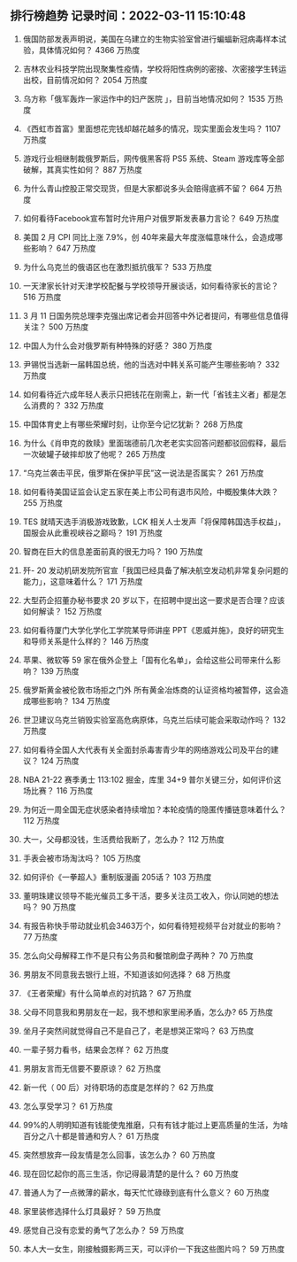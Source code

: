 
## 排行榜趋势 记录时间：2022-03-11 15:10:48
  
  1. 俄国防部发表声明说，美国在乌建立的生物实验室曾进行蝙蝠新冠病毒样本试验，具体情况如何？ 4366 万热度
    
  2. 吉林农业科技学院出现聚集性疫情，学校将阳性病例的密接、次密接学生转运出校，目前情况如何？ 2054 万热度
    
  3. 乌方称「俄军轰炸一家运作中的妇产医院 」，目前当地情况如何？ 1535 万热度
    
  4. 《西虹市首富》里面想花完钱却越花越多的情况，现实里面会发生吗？ 1107 万热度
    
  5. 游戏行业相继制裁俄罗斯后，网传俄黑客将 PS5 系统、Steam 游戏库等全部破解，其真实性如何？ 887 万热度
    
  6. 为什么青山控股正常交现货，但是大家都说多头会赔得底裤不留？ 664 万热度
    
  7. 如何看待Facebook宣布暂时允许用户对俄罗斯发表暴力言论？ 649 万热度
    
  8. 美国 2 月 CPI  同比上涨 7.9%，创 40年来最大年度涨幅意味什么，会造成哪些影响？ 647 万热度
    
  9. 为什么乌克兰的俄语区也在激烈抵抗俄军？ 533 万热度
    
  10. 一天津家长针对天津学校配餐与学校领导开展谈话，如何看待家长的言论？ 516 万热度
    
  11. 3 月 11 日国务院总理李克强出席记者会并回答中外记者提问，有哪些信息值得关注？ 500 万热度
    
  12. 中国人为什么会对俄罗斯有种特殊的好感？ 380 万热度
    
  13. 尹锡悦当选新一届韩国总统，他的当选对中韩关系可能产生哪些影响？ 332 万热度
    
  14. 如何看待近六成年轻人表示只把钱花在刚需上，新一代「省钱主义者」都是怎么消费的？ 332 万热度
    
  15. 中国体育史上有哪些荣耀时刻，让你至今记忆犹新？ 268 万热度
    
  16. 为什么《肖申克的救赎》里面瑞德前几次老老实实回答问题都驳回假释，最后一次破罐子破摔却放了他呢？ 265 万热度
    
  17. “乌克兰袭击平民，俄罗斯在保护平民”这一说法是否属实？ 261 万热度
    
  18. 如何看待美国证监会认定五家在美上市公司有退市风险，中概股集体大跌？ 255 万热度
    
  19. TES 就晴天选手消极游戏致歉，LCK 相关人士发声「将保障韩国选手权益」，国服会从此重视峡谷之巅吗？ 191 万热度
    
  20. 智商在巨大的信息差面前真的很无力吗？ 190 万热度
    
  21. 歼- 20 发动机研发院所官宣「我国已经具备了解决航空发动机非常复杂问题的能力」，这意味着什么？ 171 万热度
    
  22. 大型药企招董办秘书要求 20 岁以下，在招聘中提出这一要求是否合理？应该如何解读？ 152 万热度
    
  23. 如何看待厦门大学化学化工学院某导师讲座 PPT《恩威并施》，良好的研究生和导师关系是什么样的？ 146 万热度
    
  24. 苹果、微软等 59 家在俄外企登上「国有化名单」，会给这些公司带来什么影响？ 139 万热度
    
  25. 俄罗斯黄金被伦敦市场拒之门外 所有黄金冶炼商的认证资格均被暂停，这会造成哪些影响？ 134 万热度
    
  26. 世卫建议乌克兰销毁实验室高危病原体，乌克兰后续可能会采取动作吗？ 132 万热度
    
  27. 如何看待全国人大代表有关全面封杀毒害青少年的网络游戏公司及平台的建议？ 124 万热度
    
  28. NBA 21-22 赛季勇士 113:102 掘金，库里 34+9 普尔关键三分，如何评价这场比赛？ 116 万热度
    
  29. 为何近一周全国无症状感染者持续增加？本轮疫情的隐匿传播链意味着什么？ 112 万热度
    
  30. 大一，父母都没钱，生活费给我断了，怎么办？ 112 万热度
    
  31. 手表会被市场淘汰吗？ 105 万热度
    
  32. 如何评价《一拳超人》重制版漫画 205话？ 103 万热度
    
  33. 董明珠建议领导不能光催员工多干活，要多关注员工收入，你认同她的想法吗？ 90 万热度
    
  34. 有报告称快手带动就业机会3463万个，如何看待短视频平台对就业的影响？ 77 万热度
    
  35. 怎么向父母解释工作不是只有公务员和餐馆刷盘子两种？ 70 万热度
    
  36. 男朋友不同意我去银行上班，不知道该如何选择？ 68 万热度
    
  37. 《王者荣耀》有什么简单点的对抗路？ 67 万热度
    
  38. 父母不同意我和男朋友在一起，我不想和家里闹矛盾，怎么办? 65 万热度
    
  39. 坐月子突然间就觉得自己不是自己了，老是想哭正常吗？ 63 万热度
    
  40. 一辈子努力看书，结果会怎样？ 62 万热度
    
  41. 男朋友言而无信要不要原谅？ 62 万热度
    
  42. 新一代（ 00 后）对待职场的态度是怎样的？ 62 万热度
    
  43. 怎么享受学习？ 61 万热度
    
  44. 99%的人明明知道有钱能使鬼推磨，只有有钱才能过上更高质量的生活，为啥百分之八十都是普通和穷人？ 61 万热度
    
  45. 突然想放弃一段友情是怎么回事，该怎么办？ 60 万热度
    
  46. 现在回忆起你的高三生活，你记得最清楚的是什么？ 60 万热度
    
  47. 普通人为了一点微薄的薪水，每天忙忙碌碌到底有什么意义？ 60 万热度
    
  48. 家里装修选择什么灯具最好？ 59 万热度
    
  49. 感觉自己没有恋爱的勇气了怎么办？ 59 万热度
    
  50. 本人大一女生，刚接触摄影两三天，可以评价一下我这些图片吗？ 59 万热度
    